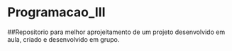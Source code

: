 # Programacao_III

##Repositorio para melhor aprojeitamento de um projeto desenvolvido em aula, criado e desenvolvido em grupo.
